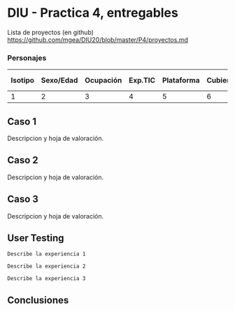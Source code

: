 # DIU - Practica 4, entregables

Lista de proyectos (en github) https://github.com/mgea/DIU20/blob/master/P4/proyectos.md


<h3>Personajes</h3>

|  Isotipo | Sexo/Edad | Ocupación | Exp.TIC | Plataforma | Cubierto | Test | SUS Score |
|---|---|---|---|---|---|---|---|
|1|2|3|4|5|6|7|8| 

## Caso 1

Descripcion y hoja de valoración.    


## Caso 2

Descripcion y hoja de valoración.  


## Caso 3

Descripcion y hoja de valoración.   

## User Testing

	Describe la experiencia 1

	Describe la experiencia 2

	Describe la experiencia 3


## Conclusiones
